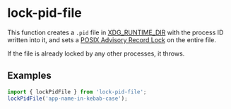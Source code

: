 # lock-pid-file

This function creates a `.pid` file in [XDG_RUNTIME_DIR](https://specifications.freedesktop.org/basedir-spec/basedir-spec-latest.html) with the process ID written into it, and sets a [POSIX Advisory Record Lock](https://man7.org/linux/man-pages/man2/fcntl.2.html) on the entire file.

If the file is already locked by any other processes, it throws.

## Examples

```ts
import { lockPidFile } from 'lock-pid-file';
lockPidFile('app-name-in-kebab-case');
```
